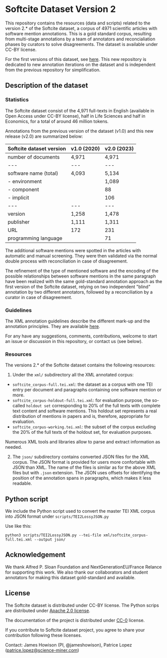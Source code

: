# Softcite Dataset Version 2

This repository contains the resources (data and scripts) related to the version 2.* of the Softcite dataset, a corpus of 4971 scientific articles with software mention annotations. This is a gold standard corpus, resulting from multi-stage annotations by a team of annotators and reconcialiation phases by curators to solve disagreements. The dataset is available under CC-BY license. 

For the first versions of this dataset, see [here](https://github.com/howisonlab/softcite-dataset). This new repository is dedicated to new annotation iterations on the dataset and is independent from the previous repository for simplification. 

## Description of the dataset

### Statistics

The Softcite dataset consist of the 4,971 full-texts in English (available in Open Access under CC-BY license), half in Life Sciences and half in Economics, for a total of around 46 million tokens.

Annotations from the previous version of the dataset (v1.0) and this new release (v2.0) are summarized below: 

| Softcite dataset version | v1.0 (2020) | v2.0 (2023) | 
|---                       |---          |---          | 
| number of documents      | 4,971       | 4,971       |           
|---                       |---          |---          |
| software name (total)    | 4,093       | 5,134       |           
| - environment            |             | 1,089       |           
| - component              |             |   88        |           
| - implicit               |             |  106        |           
|---                       |---          |---          |        
| version                  | 1,258       | 1,478       |            
| publisher                | 1,111       | 1,311       |            
| URL                      |   172       |  231        |            
| programming language     |             |   71        |     

The additional software mentions were spotted in the articles with automatic and manual screening. They were then validated via the normal double process with reconciliation in case of disagreement. 

The refinement of the type of mentioned software and the encoding of the possible relationships between software mentions in the same paragraph have been realized with the same gold-standard annotation approach as the first version of the Softcite dataset, relying on two independent "blind" annotation by two different annotators, followed by a reconciliation by a curator in case of disagreement. 

### Guidelines

The XML annotation guidelines describe the different mark-up and the annotation principles. They are available [here](annotation_guidelines_tei_xml.md).

For any have any suggestions, comments, contributions, welcome to start an issue or discussion in this repository, or contact us (see below).

### Resources

The versions 2.* of the Softcite dataset contains the following resources: 

1. Under the `xml/` subdirectory all the XML annotated corpus: 

- `softcite_corpus-full.tei.xml`: the dataset as a corpus with one TEI entry per document and paragraphs containing one software mention or more.
- `softcite_corpus-holdout-full.tei.xml`: for evaluation purpose, the so-called `holdout set` corresponding to 20% of the full texts with complete text content and software mentions. This holdout set represents a real distribution of mentions in papers and is, therefore, appropriate for evaluation. 
- `softcite_corpus-working.tei.xml`: the subset of the corpus excluding the 20% of the full texts of the holdout set, for evaluation purposes. 

Numerous XML tools and libraries allow to parse and extract information as needed. 

2. The `json/` subdirectory contains converted JSON files for the XML corpus. The JSON format is provided for users more confortable with JSON than XML. The name of the files is similar as for the above XML files but with `.json` extension. The JSON uses offsets for identifying the position of the annotation spans in paragraphs, which makes it less readable.  

## Python script

We include the Python script used to convert the master TEI XML corpus into JSON format under `scripts/TEI2LossyJSON.py`

Use like this:

```console
python3 scripts/TEI2LossyJSON.py --tei-file xml/softcite_corpus-full.tei.xml --output json/
```

<!--
## About the creation and improvement of the dataset

This section describes the methodology and quality standard associated to this dataset. 
-->

## Acknowledgement

We thank Alfred P. Sloan Foundation and NextGenerationEU/France Relance for supporting this work. We also thank our collaborators and student annotators for making this dataset gold-standard and available.

## License 

The Softcite dataset is distributed under CC-BY license. The Python scrips are distributed under [Apache 2.0 license](http://www.apache.org/licenses/LICENSE-2.0). 

The documentation of the project is distributed under [CC-0](https://creativecommons.org/publicdomain/zero/1.0/) license.

If you contribute to Softcite dataset project, you agree to share your contribution following these licenses. 

Contact:  James Howison (PI, @jameshowison), Patrice Lopez (<patrice.lopez@science-miner.com>)
